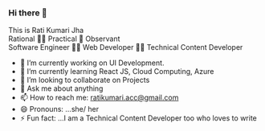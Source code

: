 
### Hi there 👋<br>
This is Rati Kumari Jha<br>
Rational 👩‍🦰 Practical 👩 Observant<br>
Software Engineer 👩‍💻 Web Developer 👩‍💻 Technical Content Developer<br>



- 🔭 I’m currently working on UI Development.
- 🌱 I’m currently learning React JS, Cloud Computing, Azure
- 👯 I’m looking to collaborate on Projects
- 💬 Ask me about anything
- 📫 How to reach me: ratikumari.acc@gmail.com
- 😄 Pronouns: ...she/ her
- ⚡ Fun fact: ...I am a Technical Content Developer too who loves to write

